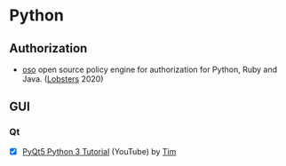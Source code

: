 # Python

## Authorization

* [oso](https://www.osohq.com/) open source policy engine for authorization for Python, Ruby and Java. ([Lobsters](https://lobste.rs/s/ichq3d/oso_open_source_policy_engine_for) 2020)

## GUI

### Qt

* [x] [PyQt5 Python 3 Tutorial](https://www.youtube.com/playlist?list=PLzMcBGfZo4-lB8MZfHPLTEHO9zJDDLpYj) (YouTube) by [Tim](https://techwithtim.net/)
